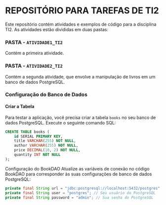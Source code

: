 # REPOSITÓRIO PARA TAREFAS DE TI2

Este repositório contém atividades e exemplos de código para a disciplina TI2. As atividades estão divididas em duas pastas:

### PASTA - `ATIVIDADE1_TI2`

Contém a primeira atividade.

### PASTA - `ATIVIDADE2_TI2`

Contém a segunda atividade, que envolve a manipulação de livros em um banco de dados PostgreSQL.

### Configuração do Banco de Dados

#### Criar a Tabela

Para testar a aplicação, você precisa criar a tabela `books` no seu banco de dados PostgreSQL. Execute o seguinte comando SQL:

```sql
CREATE TABLE books (
    id SERIAL PRIMARY KEY,
    title VARCHAR(255) NOT NULL,
    author VARCHAR(255) NOT NULL,
    price DECIMAL(10, 2) NOT NULL,
    quantity INT NOT NULL
);
```
Configuração do BookDAO
Atualize as variáveis de conexão no código BookDAO para corresponder às suas configurações de banco de dados PostgreSQL:
```java
private final String url = "jdbc:postgresql://localhost:5432/postgres"; // URL do banco de dados
private final String user = "postgres"; // Seu usuário do PostgreSQL
private final String password = "admin"; // Sua senha do PostgreSQL
```